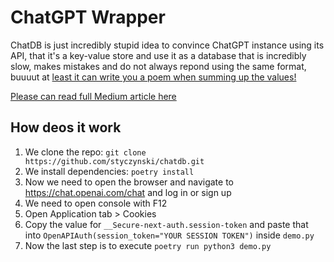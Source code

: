 # ChatGPT Wrapper

ChatDB is just incredibly stupid idea to convince ChatGPT instance using its API, that it's a key-value store and
use it as a database that is incredibly slow, makes mistakes and do not always repond using the same format, buuuut
at [least it can write you a poem when summing up the values!](www.google.com)

[Please can read full Medium article here](www.google.com)

## How deos it work

1. We clone the repo: `git clone https://github.com/styczynski/chatdb.git`
2. We install dependencies: `poetry install`
3. Now we need to open the browser and navigate to https://chat.openai.com/chat and log in or sign up
4. We need to open console with F12
5. Open Application tab > Cookies
6. Copy the value for `__Secure-next-auth.session-token` and paste that into `OpenAPIAuth(session_token="YOUR SESSION TOKEN")` inside `demo.py`
7. Now the last step is to execute `poetry run python3 demo.py`

